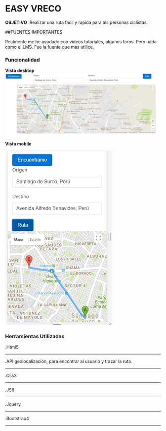 # EASY VRECO



**OBJETIVO** 
.Realizar una ruta facil y rapida para als personas ciclistas.


##FUENTES IMPORTANTES

Realmente me he ayudado con videos tutoriales, algunos foros. Pero nada como el LMS. Fue la fuente que mas utilice.

### Funcionalidad

**Vista desktop**
![](assets/img1.jpg)

**Vista mobile**

![](assets/img2.jpg)

### Herramientas Utilizadas

.Html5
__________________________________________________________________________________________________
.API geolocalización, para encontrar al usuario y trazar la ruta.
__________________________________________________________________________________________________
.Css3
__________________________________________________________________________________________________
.JS6
__________________________________________________________________________________________________
.Jquery
__________________________________________________________________________________________________
.Bootstrap4
__________________________________________________________________________________________________
